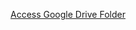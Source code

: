 [Access Google Drive Folder](https://drive.google.com/drive/folders/14PFr5wKwDEFXfTRzgmxNIMt5ApsqaPJw?usp=sharing)

